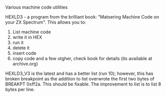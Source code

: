 Various machine code utilities

HEXLD3 - a program from the brilliant book: "Matsering Machine Code on your ZX Spectrum". 
This allows you to:
1) List machine code
2) write it in HEX
3) run it
4) delete it
3) insert code
4) copy code
and a few otgher, check book for details (its available at archive.org)

HEXLD3_V3 is the latest and has a better list (run 10); however, this has broken breakpoint as
the addition to list overwrote the first two bytes of BREAKPT 0xff2a. This should be fixable.
The improvement to list is to list 8 bytes per line.
